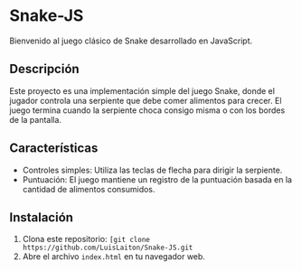 # Snake-JS

Bienvenido al juego clásico de Snake desarrollado en JavaScript.

## Descripción

Este proyecto es una implementación simple del juego Snake, donde el jugador controla una serpiente que debe comer alimentos para crecer. El juego termina cuando la serpiente choca consigo misma o con los bordes de la pantalla.

## Características

- Controles simples: Utiliza las teclas de flecha para dirigir la serpiente.
- Puntuación: El juego mantiene un registro de la puntuación basada en la cantidad de alimentos consumidos.

## Instalación

1. Clona este repositorio: `[git clone https://github.com/LuisLaiton/Snake-JS.git`
2. Abre el archivo `index.html` en tu navegador web.

